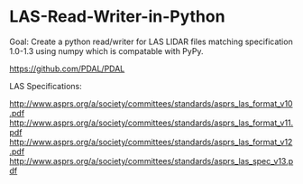 LAS-Read-Writer-in-Python
=========================

Goal: Create a python read/writer for LAS LIDAR files matching specification 1.0-1.3 using numpy which is compatable with PyPy.

https://github.com/PDAL/PDAL

LAS Specifications:



http://www.asprs.org/a/society/committees/standards/asprs_las_format_v10.pdf
http://www.asprs.org/a/society/committees/standards/asprs_las_format_v11.pdf
http://www.asprs.org/a/society/committees/standards/asprs_las_format_v12.pdf
http://www.asprs.org/a/society/committees/standards/asprs_las_spec_v13.pdf



